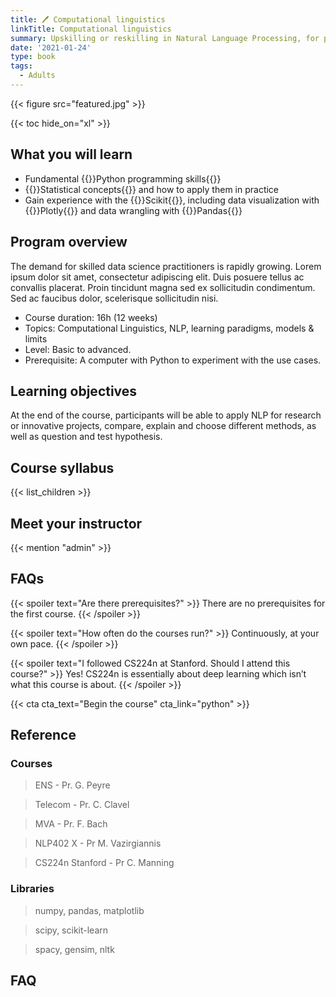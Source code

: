 ```yaml
---
title: 🖊️ Computational linguistics
linkTitle: Computational linguistics
summary: Upskilling or reskilling in Natural Language Processing, for public or private organizations, start-ups or universities.
date: '2021-01-24'
type: book
tags:
  - Adults
---
```


{{< figure src="featured.jpg" >}}

{{< toc hide_on="xl" >}}

## What you will learn

- Fundamental {{<hl>}}Python programming skills{{</hl>}}
- {{<hl>}}Statistical concepts{{</hl>}} and how to apply them in practice
- Gain experience with the {{<hl>}}Scikit{{</hl>}}, including data visualization with {{<hl>}}Plotly{{</hl>}} and data wrangling with {{<hl>}}Pandas{{</hl>}}

## Program overview

The demand for skilled data science practitioners is rapidly growing. Lorem ipsum dolor sit amet, consectetur adipiscing elit. Duis posuere tellus ac convallis placerat. Proin tincidunt magna sed ex sollicitudin condimentum. Sed ac faucibus dolor, scelerisque sollicitudin nisi.

- Course duration: 16h (12 weeks)
- Topics: Computational Linguistics, NLP, learning paradigms, models & limits
- Level: Basic to advanced.
- Prerequisite: A computer with Python to experiment with the use cases.

## Learning objectives

At the end of the course, participants will be able to apply NLP for research or innovative projects, compare, explain and choose different methods, as well as question and test hypothesis.

## Course syllabus

{{< list_children >}}

## Meet your instructor

{{< mention "admin" >}}

## FAQs

{{< spoiler text="Are there prerequisites?" >}}
There are no prerequisites for the first course.
{{< /spoiler >}}

{{< spoiler text="How often do the courses run?" >}}
Continuously, at your own pace.
{{< /spoiler >}}

{{< spoiler text="I followed CS224n at Stanford. Should I attend this course?" >}}
Yes! CS224n is essentially about deep learning which isn’t what this course is about.
{{< /spoiler >}}


{{< cta cta_text="Begin the course" cta_link="python" >}}


## Reference

### Courses

> ENS - Pr. G. Peyre

> Telecom - Pr. C. Clavel

> MVA - Pr. F. Bach

> NLP402 X - Pr M. Vazirgiannis

> CS224n Stanford - Pr C. Manning

### Libraries

> numpy, pandas, matplotlib

> scipy, scikit-learn

> spacy, gensim, nltk

## FAQ